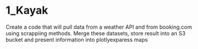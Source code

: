 # 1_Kayak

Create a code that will pull data from a weather API and from booking.com using scrappiing  methods.
Merge these datasets, store result into an S3 bucket and present information into plotlyexparess maps